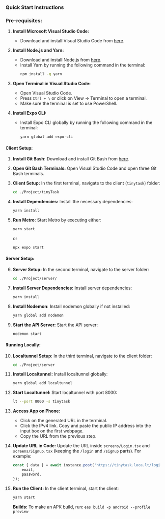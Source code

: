 ### Quick Start Instructions

### Pre-requisites:

1. **Install Microsoft Visual Studio Code:**
   - Download and install Visual Studio Code from [here](https://code.visualstudio.com/Download).
   
2. **Install Node.js and Yarn:**
   - Download and install Node.js from [here](https://nodejs.org/en/download).
   - Install Yarn by running the following command in the terminal:
     ```bash
     npm install -g yarn
     ```
   
3. **Open Terminal in Visual Studio Code:**
   - Open Visual Studio Code.
   - Press `Ctrl + \` or click on View -> Terminal to open a terminal.
   - Make sure the terminal is set to use PowerShell.
   
4. **Install Expo CLI:**
   - Install Expo CLI globally by running the following command in the terminal:
     ```bash
     yarn global add expo-cli
     ```
     
#### Client Setup:
1. **Install Git Bash:**
   Download and install Git Bash from [here](https://git-scm.com/downloads).

2. **Open Git Bash Terminals:**
   Open Visual Studio Code and open three Git Bash terminals.

3. **Client Setup:**
   In the first terminal, navigate to the client (`tinytask`) folder:
   ```bash
   cd ./Project/tinyTask
   ```

4. **Install Dependencies:**
   Install the necessary dependencies:
   ```bash
   yarn install
   ```

5. **Run Metro:**
   Start Metro by executing either:
   ```bash
   yarn start
   ```
   or
   ```bash
   npx expo start
   ```

#### Server Setup:
6. **Server Setup:**
   In the second terminal, navigate to the server folder:
   ```bash
   cd ./Project/server/
   ```

7. **Install Server Dependencies:**
   Install server dependencies:
   ```bash
   yarn install
   ```

8. **Install Nodemon:**
   Install nodemon globally if not installed:
   ```bash
   yarn global add nodemon
   ```

9. **Start the API Server:**
   Start the API server:
   ```bash
   nodemon start
   ```

#### Running Locally:

10. **Localtunnel Setup:**
    In the third terminal, navigate to the client folder:
    ```bash
    cd ./Project/server
    ```

11. **Install Localtunnel:**
    Install localtunnel globally:
    ```bash
    yarn global add localtunnel
    ```

12. **Start Localtunnel:**
    Start localtunnel with port 8000:
    ```bash
    lt --port 8000 -s tinytask
    ```

13. **Access App on Phone:**
    - Click on the generated URL in the terminal.
    - Click the IPv4 link. Copy and paste the public IP address into the input box on the first webpage.
    - Copy the URL from the previous step.

14. **Update URL in Code:**
    Update the URL inside `screens/Login.tsx` and `screens/Signup.tsx` (keeping the `/login` and `/signup` parts). For example:
    ```typescript
    const { data } = await instance.post('https://tinytask.loca.lt/login', {
        email,
        password,
    });
    ```

15. **Run the Client:**
    In the client terminal, start the client:
    ```bash
    yarn start
    ```

    **Builds:**
    To make an APK build, run: `eas build -p android --profile preview`